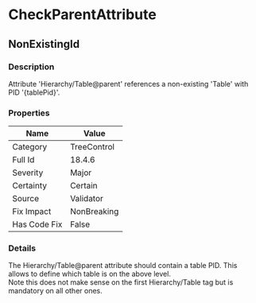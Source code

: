 ﻿---  
uid: Validator_18_4_6  
---

# CheckParentAttribute

## NonExistingId

### Description

Attribute 'Hierarchy\/Table@parent' references a non\-existing 'Table' with PID '{tablePid}'.

### Properties

| Name         | Value       |
| ------------ | ----------- |
| Category     | TreeControl |
| Full Id      | 18.4.6      |
| Severity     | Major       |
| Certainty    | Certain     |
| Source       | Validator   |
| Fix Impact   | NonBreaking |
| Has Code Fix | False       |

### Details

The Hierarchy\/Table@parent attribute should contain a table PID. This allows to define which table is on the above level.  
Note this does not make sense on the first Hierarchy\/Table tag but is mandatory on all other ones.

